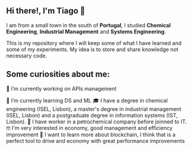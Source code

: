## Hi there!, I'm Tiago 👋

I am from a small town in the south of **Portugal**, I studied **Chemical Engineering**, **Industrial Management** and **Systems Engineering**.

This is my repository where I will keep some of what I have learned and some of my experiments. My idea is to store and share knowledge not necessary code.

## Some curiosities about me:
🔬 I’m currently working on APIs management

🌱 I’m currently learning DS and ML 
🎓 I have a degree in chemical engineering (ISEL, Lisbon), a master's degree in industrial management (ISEL, Lisbon) and a postgraduate degree in information systems (IST, Lisbon).
🔧 I have worker in a petrochemical company before joinned to IT.  
🤓 I'm very interested in economy, good management and efficiency improvement 
🔭 I want to learn more about blockchain, I think that is a perfect tool to drive and economy with great performance improvements

<!--
**TiagoSRodrigues/TiagoSRodrigues** is a ✨ _special_ ✨ repository because its `README.md` (this file) appears on your GitHub profile.

Here are some ideas to get you started:

- 🔭 I’m currently working on ...
- 🌱 I’m currently learning ...
- 👯 I’m looking to collaborate on ...
- 🤔 I’m looking for help with ...
- 💬 Ask me about ...
- 📫 How to reach me: ...
- 😄 Pronouns: ...
- ⚡ Fun fact: ...
-->




